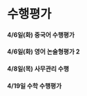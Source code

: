 # 수행평가

#### 4/6일(화) 중국어 수행평가

#### 4/6일(화) 영어 논술형평가 2

#### 4/8일(목) 사무관리 수행

#### 4/19일 수학 수행평가



